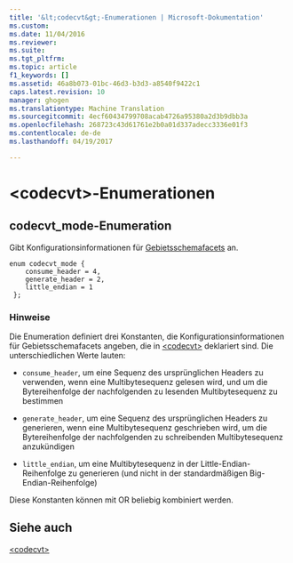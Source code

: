 ```yaml
---
title: '&lt;codecvt&gt;-Enumerationen | Microsoft-Dokumentation'
ms.custom: 
ms.date: 11/04/2016
ms.reviewer: 
ms.suite: 
ms.tgt_pltfrm: 
ms.topic: article
f1_keywords: []
ms.assetid: 46a8b073-01bc-46d3-b3d3-a8540f9422c1
caps.latest.revision: 10
manager: ghogen
ms.translationtype: Machine Translation
ms.sourcegitcommit: 4ecf60434799708acab4726a95380a2d3b9dbb3a
ms.openlocfilehash: 268723c43d61761e2b0a01d337adecc3336e01f3
ms.contentlocale: de-de
ms.lasthandoff: 04/19/2017

---
```

# <a name="ltcodecvtgt-enums"></a>&lt;codecvt&gt;-Enumerationen
  
##  <a name="codecvt_mode"></a> codecvt_mode-Enumeration  
 Gibt Konfigurationsinformationen für [Gebietsschemafacets](../standard-library/locale-class.md) an.  
  
```  
enum codecvt_mode {  
    consume_header = 4,  
    generate_header = 2,  
    little_endian = 1  
 };  
```  
  
### <a name="remarks"></a>Hinweise  
 Die Enumeration definiert drei Konstanten, die Konfigurationsinformationen für Gebietsschemafacets angeben, die in [\<codecvt>](../standard-library/codecvt.md) deklariert sind. Die unterschiedlichen Werte lauten:  
  
- `consume_header`, um eine Sequenz des ursprünglichen Headers zu verwenden, wenn eine Multibytesequenz gelesen wird, und um die Bytereihenfolge der nachfolgenden zu lesenden Multibytesequenz zu bestimmen  
  
- `generate_header`, um eine Sequenz des ursprünglichen Headers zu generieren, wenn eine Multibytesequenz geschrieben wird, um die Bytereihenfolge der nachfolgenden zu schreibenden Multibytesequenz anzukündigen  
  
- `little_endian`, um eine Multibytesequenz in der Little-Endian-Reihenfolge zu generieren (und nicht in der standardmäßigen Big-Endian-Reihenfolge)  
  
 Diese Konstanten können mit OR beliebig kombiniert werden.  
  
## <a name="see-also"></a>Siehe auch  
 [\<codecvt>](../standard-library/codecvt.md)


